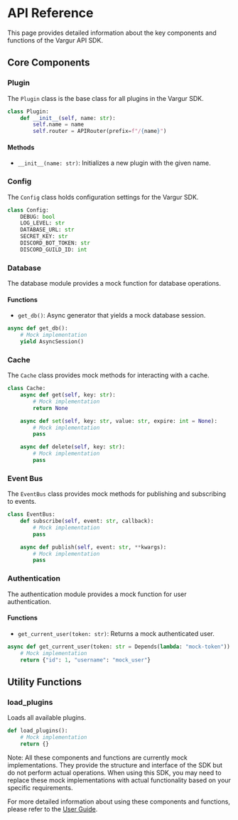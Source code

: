 # API Reference

This page provides detailed information about the key components and functions of the Vargur API SDK.

## Core Components

### Plugin

The `Plugin` class is the base class for all plugins in the Vargur SDK.

```python
class Plugin:
    def __init__(self, name: str):
        self.name = name
        self.router = APIRouter(prefix=f"/{name}")
```

#### Methods

- `__init__(name: str)`: Initializes a new plugin with the given name.

### Config

The `Config` class holds configuration settings for the Vargur SDK.

```python
class Config:
    DEBUG: bool
    LOG_LEVEL: str
    DATABASE_URL: str
    SECRET_KEY: str
    DISCORD_BOT_TOKEN: str
    DISCORD_GUILD_ID: int
```

### Database

The database module provides a mock function for database operations.

#### Functions

- `get_db()`: Async generator that yields a mock database session.

```python
async def get_db():
    # Mock implementation
    yield AsyncSession()
```

### Cache

The `Cache` class provides mock methods for interacting with a cache.

```python
class Cache:
    async def get(self, key: str):
        # Mock implementation
        return None

    async def set(self, key: str, value: str, expire: int = None):
        # Mock implementation
        pass

    async def delete(self, key: str):
        # Mock implementation
        pass
```

### Event Bus

The `EventBus` class provides mock methods for publishing and subscribing to events.

```python
class EventBus:
    def subscribe(self, event: str, callback):
        # Mock implementation
        pass

    async def publish(self, event: str, **kwargs):
        # Mock implementation
        pass
```

### Authentication

The authentication module provides a mock function for user authentication.

#### Functions

- `get_current_user(token: str)`: Returns a mock authenticated user.

```python
async def get_current_user(token: str = Depends(lambda: "mock-token")):
    # Mock implementation
    return {"id": 1, "username": "mock_user"}
```

## Utility Functions

### load_plugins

Loads all available plugins.

```python
def load_plugins():
    # Mock implementation
    return {}
```

Note: All these components and functions are currently mock implementations. They provide the structure and interface of the SDK but do not perform actual operations. When using this SDK, you may need to replace these mock implementations with actual functionality based on your specific requirements.

For more detailed information about using these components and functions, please refer to the [User Guide](user-guide.md).